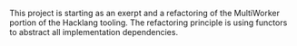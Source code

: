 This project is starting as an exerpt and a refactoring of the MultiWorker portion of the Hacklang tooling.
The refactoring principle is using functors to abstract all implementation dependencies.